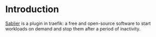 # Introduction

[Sablier](https://plugins.traefik.io/plugins/633b4658a4caa9ddeffda119/sablier) is a plugin in traefik: a free and open-source software to start workloads on demand and stop them after a period of inactivity.

